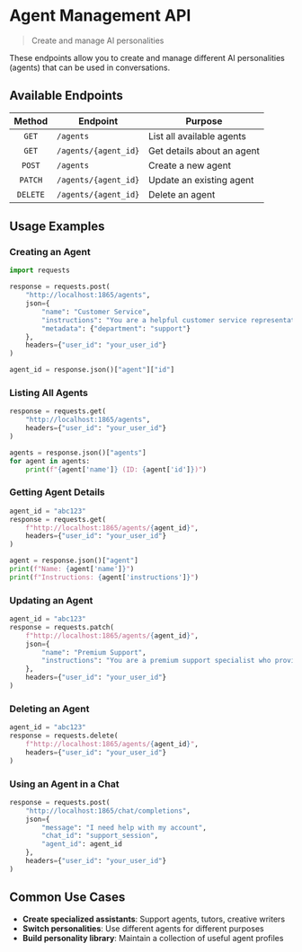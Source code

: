 # Agent Management API

> Create and manage AI personalities

These endpoints allow you to create and manage different AI personalities (agents) that can be used in conversations.

## Available Endpoints

| Method | Endpoint | Purpose |
|:------:|----------|---------|
| `GET` | `/agents` | List all available agents |
| `GET` | `/agents/{agent_id}` | Get details about an agent |
| `POST` | `/agents` | Create a new agent |
| `PATCH` | `/agents/{agent_id}` | Update an existing agent |
| `DELETE` | `/agents/{agent_id}` | Delete an agent |

## Usage Examples

### Creating an Agent

```python
import requests

response = requests.post(
    "http://localhost:1865/agents",
    json={
        "name": "Customer Service",
        "instructions": "You are a helpful customer service representative who specializes in solving product issues.",
        "metadata": {"department": "support"}
    },
    headers={"user_id": "your_user_id"}
)

agent_id = response.json()["agent"]["id"]
```

### Listing All Agents

```python
response = requests.get(
    "http://localhost:1865/agents",
    headers={"user_id": "your_user_id"}
)

agents = response.json()["agents"]
for agent in agents:
    print(f"{agent['name']} (ID: {agent['id']})")
```

### Getting Agent Details

```python
agent_id = "abc123"
response = requests.get(
    f"http://localhost:1865/agents/{agent_id}",
    headers={"user_id": "your_user_id"}
)

agent = response.json()["agent"]
print(f"Name: {agent['name']}")
print(f"Instructions: {agent['instructions']}")
```

### Updating an Agent

```python
agent_id = "abc123"
response = requests.patch(
    f"http://localhost:1865/agents/{agent_id}",
    json={
        "name": "Premium Support",
        "instructions": "You are a premium support specialist who provides exceptional assistance."
    },
    headers={"user_id": "your_user_id"}
)
```

### Deleting an Agent

```python
agent_id = "abc123"
response = requests.delete(
    f"http://localhost:1865/agents/{agent_id}",
    headers={"user_id": "your_user_id"}
)
```

### Using an Agent in a Chat

```python
response = requests.post(
    "http://localhost:1865/chat/completions",
    json={
        "message": "I need help with my account",
        "chat_id": "support_session",
        "agent_id": agent_id
    },
    headers={"user_id": "your_user_id"}
)
```

## Common Use Cases

- **Create specialized assistants**: Support agents, tutors, creative writers
- **Switch personalities**: Use different agents for different purposes
- **Build personality library**: Maintain a collection of useful agent profiles
